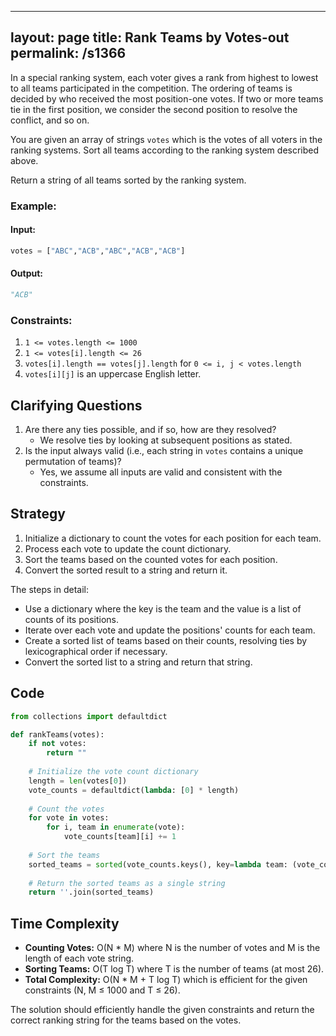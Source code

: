
---
layout: page
title:  Rank Teams by Votes-out
permalink: /s1366
---

In a special ranking system, each voter gives a rank from highest to lowest to all teams participated in the competition. The ordering of teams is decided by who received the most position-one votes. If two or more teams tie in the first position, we consider the second position to resolve the conflict, and so on. 

You are given an array of strings `votes` which is the votes of all voters in the ranking systems. Sort all teams according to the ranking system described above.

Return a string of all teams sorted by the ranking system.

### Example:
#### Input:
```python
votes = ["ABC","ACB","ABC","ACB","ACB"]
```
#### Output:
```python
"ACB"
```

### Constraints:
1. `1 <= votes.length <= 1000`
2. `1 <= votes[i].length <= 26`
3. `votes[i].length == votes[j].length` for `0 <= i, j < votes.length`
4. `votes[i][j]` is an uppercase English letter.

## Clarifying Questions
1. Are there any ties possible, and if so, how are they resolved?
   - We resolve ties by looking at subsequent positions as stated.
2. Is the input always valid (i.e., each string in `votes` contains a unique permutation of teams)?
   - Yes, we assume all inputs are valid and consistent with the constraints.

## Strategy
1. Initialize a dictionary to count the votes for each position for each team.
2. Process each vote to update the count dictionary.
3. Sort the teams based on the counted votes for each position.
4. Convert the sorted result to a string and return it.

The steps in detail:
- Use a dictionary where the key is the team and the value is a list of counts of its positions.
- Iterate over each vote and update the positions' counts for each team.
- Create a sorted list of teams based on their counts, resolving ties by lexicographical order if necessary.
- Convert the sorted list to a string and return that string.

## Code

```python
from collections import defaultdict

def rankTeams(votes):
    if not votes:
        return ""
    
    # Initialize the vote count dictionary
    length = len(votes[0])
    vote_counts = defaultdict(lambda: [0] * length)
    
    # Count the votes
    for vote in votes:
        for i, team in enumerate(vote):
            vote_counts[team][i] += 1
    
    # Sort the teams
    sorted_teams = sorted(vote_counts.keys(), key=lambda team: (vote_counts[team], -ord(team)), reverse=True)
    
    # Return the sorted teams as a single string
    return ''.join(sorted_teams)
```

## Time Complexity
- **Counting Votes:** O(N * M) where N is the number of votes and M is the length of each vote string.
- **Sorting Teams:** O(T log T) where T is the number of teams (at most 26).
- **Total Complexity:** O(N * M + T log T) which is efficient for the given constraints (N, M ≤ 1000 and T ≤ 26).

The solution should efficiently handle the given constraints and return the correct ranking string for the teams based on the votes.